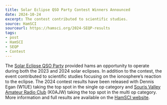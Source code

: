 ```yaml
---
title: Solar Eclipse QSO Party Contest Winners Announced
date: 2024-10-24
excerpt: The contest contributed to scientific studies.
source: HamSCI
sourceurl: https://hamsci.org/2024-SEQP-results
tags:
- post
- HamSCI
- SEQP
- Contest
---
```

The [Solar Eclipse QSO Party](https://hamsci.org/seqp-faqs/) provided hams an opportunity to operate during both the 2023 and 2024 solar eclipses. In addition to the contest, the event contributed to scientific studies focusing on the ionosphere’s reaction to the eclipse. The 2024 contest results have been released with Dennis Egan (W1UE) taking the top spot in the single op category and [Souris Valley Amateur Radio Club](https://www.k0ajw.com/) (K0AJW) taking the top spot in the multi op category. More information and full results are available on the [HamSCI website](https://hamsci.org/2024-SEQP-results). 